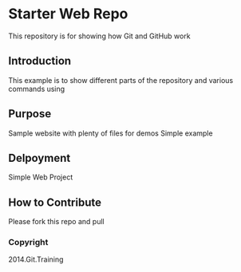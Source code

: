 # Starter Web Repo

This repository is for showing how Git and GitHub work

## Introduction
This example is to show different parts of the repository and various commands using 

## Purpose

Sample website with plenty of files for demos
Simple example
## Delpoyment
Simple Web Project

## How to Contribute

Please fork this repo and pull

### Copyright
2014.Git.Training